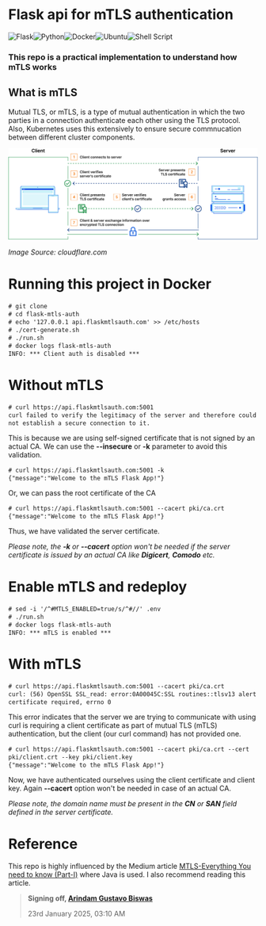 # Flask api for mTLS authentication
![Flask](https://img.shields.io/badge/flask-%23000.svg?style=for-the-badge&logo=flask&logoColor=white)![Python](https://img.shields.io/badge/python-3670A0?style=for-the-badge&logo=python&logoColor=ffdd54)![Docker](https://img.shields.io/badge/docker-%230db7ed.svg?style=for-the-badge&logo=docker&logoColor=white)![Ubuntu](https://img.shields.io/badge/Ubuntu-E95420?style=for-the-badge&logo=ubuntu&logoColor=white)![Shell Script](https://img.shields.io/badge/shell_script-%23121011.svg?style=for-the-badge&logo=gnu-bash&logoColor=white)

### This repo is a practical implementation to understand how mTLS works


## What is mTLS
Mutual TLS, or mTLS, is a type of mutual authentication in which the two parties in a connection authenticate each other using the TLS protocol. Also, Kubernetes uses this extensively to ensure secure commnucation between different cluster components.

![mtls alt text](/images/mtls.png "How mTLS works")

*Image Source: cloudflare.com*

# Running this project in Docker
```
# git clone 
# cd flask-mtls-auth
# echo '127.0.0.1 api.flaskmtlsauth.com' >> /etc/hosts
# ./cert-generate.sh
# ./run.sh
# docker logs flask-mtls-auth
INFO: *** Client auth is disabled ***
```

# Without mTLS
```
# curl https://api.flaskmtlsauth.com:5001
curl failed to verify the legitimacy of the server and therefore could not establish a secure connection to it.
```

This is because we are using self-signed certificate that is not signed by an actual CA. We can use the **--insecure** or **-k** parameter to avoid this validation.

```
# curl https://api.flaskmtlsauth.com:5001 -k
{"message":"Welcome to the mTLS Flask App!"}
```

Or, we can pass the root certificate of the CA
```
# curl https://api.flaskmtlsauth.com:5001 --cacert pki/ca.crt
{"message":"Welcome to the mTLS Flask App!"}
```
Thus, we have validated the server certificate.

*Please note, the **-k** or **--cacert** option won't be needed if the server certificate is issued by an actual CA like **Digicert**, **Comodo** etc.*

# Enable mTLS and redeploy
```
# sed -i '/^#MTLS_ENABLED=true/s/^#//' .env
# ./run.sh
# docker logs flask-mtls-auth
INFO: *** mTLS is enabled ***
```


# With mTLS
```
# curl https://api.flaskmtlsauth.com:5001 --cacert pki/ca.crt
curl: (56) OpenSSL SSL_read: error:0A00045C:SSL routines::tlsv13 alert certificate required, errno 0
```

This error indicates that the server we are trying to communicate with using curl is requiring a client certificate as part of mutual TLS (mTLS) authentication, but the client (our curl command) has not provided one.
```
# curl https://api.flaskmtlsauth.com:5001 --cacert pki/ca.crt --cert pki/client.crt --key pki/client.key
{"message":"Welcome to the mTLS Flask App!"}
```
Now, we have authenticated ourselves using the client certificate and client key. Again **--cacert** option won't be needed in case of an actual CA.

*Please note, the domain name must be present in the **CN** or **SAN** field defined in the server certificate.*

# Reference

This repo is highly influenced by the Medium article [MTLS-Everything You need to know (Part-I)](https://medium.com/@skshukla.0336/mtls-everything-you-need-to-know-e03804b30804) where Java is used. I also recommend reading this article.


> **Signing off, [Arindam Gustavo Biswas](https://www.linkedin.com/in/arindamgb/)**
>
> 23rd January 2025, 03:10 AM
